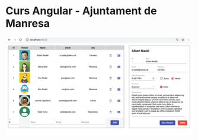 # Curs Angular - Ajuntament de Manresa

![Aplicació](https://raw.githubusercontent.com/albertnadal/AngularAjManresa/master/sample.png)
